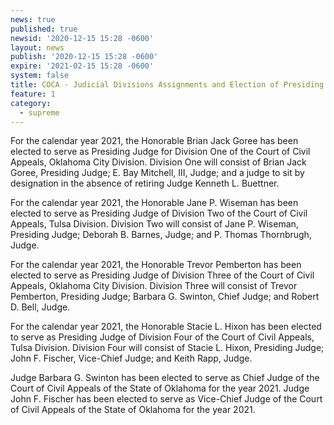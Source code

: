 ```yaml
---
news: true
published: true
newsid: '2020-12-15 15:28 -0600'
layout: news
publish: '2020-12-15 15:28 -0600'
expire: '2021-02-15 15:28 -0600'
system: false
title: COCA - Judicial Divisions Assignments and Election of Presiding Judges
feature: 1
category:
  - supreme
---
```

For the calendar year 2021, the Honorable Brian Jack Goree has been elected to serve as Presiding Judge for Division One of the Court of Civil Appeals, Oklahoma City Division. Division One will consist of Brian Jack Goree, Presiding Judge; E. Bay Mitchell, III, Judge; and a judge to sit by designation in the absence of retiring Judge Kenneth L. Buettner.

For the calendar year 2021, the Honorable Jane P. Wiseman has been elected to serve as Presiding Judge of Division Two of the Court of Civil Appeals, Tulsa Division. Division Two will consist of Jane P. Wiseman, Presiding Judge; Deborah B. Barnes, Judge; and P. Thomas Thornbrugh, Judge. 

For the calendar year 2021, the Honorable Trevor Pemberton has been elected to serve as Presiding Judge of Division Three of the Court of Civil Appeals, Oklahoma City Division. Division Three will consist of Trevor Pemberton, Presiding Judge; Barbara G. Swinton, Chief Judge; and Robert D. Bell, Judge. 

For the calendar year 2021, the Honorable Stacie L. Hixon has been elected to serve as Presiding Judge of Division Four of the Court of Civil Appeals, Tulsa Division. Division Four will consist of Stacie L. Hixon, Presiding Judge; John F. Fischer, Vice-Chief Judge; and Keith Rapp, Judge. 

Judge Barbara G. Swinton has been elected to serve as Chief Judge of the Court of Civil Appeals of the State of Oklahoma for the year 2021. Judge John F. Fischer has been elected to serve as Vice-Chief Judge of the Court of Civil Appeals of the State of Oklahoma for the year 2021.
